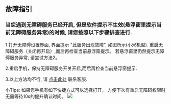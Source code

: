 ## 故障指引

### 当您遇到无障碍服务已经开启, 但是软件提示不生效(悬浮窗里提示当前无障碍服务异常)的时候, 请您按照以下步骤排查进行.

1.打开无障碍设置界面, 界面提示 "此服务出现故障", 如图所示(小米机型). 重启无障碍服务（关闭再开启）,而后再检查当前悬浮窗提示。 若悬浮窗里仍然提示无障碍服务异常, 请尝试方法2。

2.重启手机，保持无障碍服务开关开启,而后再检查当前悬浮窗提示.

3.以上方法均不行, 请 [点击此处](freedom://rn/component?componentName=CommunityShare&title=加入社区&statusBarNeed=false) 联系客服.

小Tips: 如果您手机有如下快捷方式可以选择打开， 方便下次有重启无障碍权限时无需等待10s的提升确认时间。
![](https://lzt-app-pic.oss-cn-beijing.aliyuncs.com/open_access_quick.png)